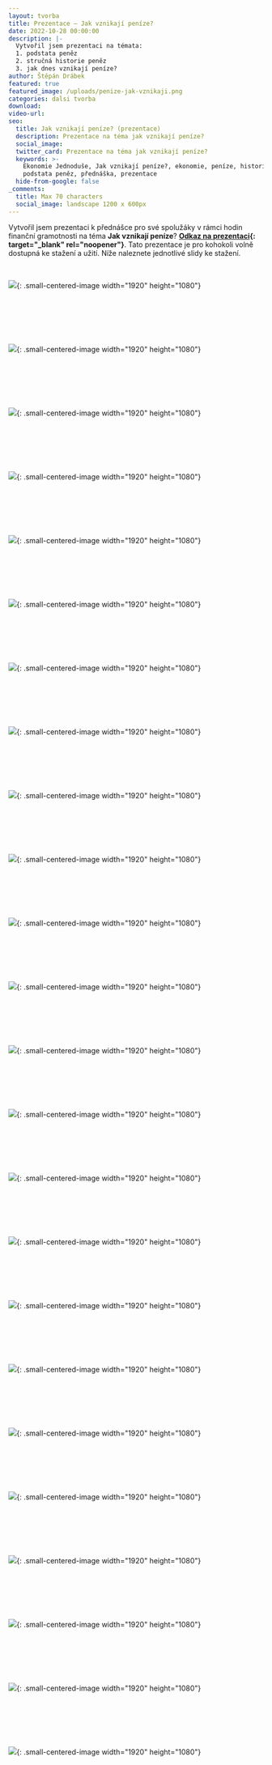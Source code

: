 ```yaml
---
layout: tvorba
title: Prezentace – Jak vznikají peníze?
date: 2022-10-28 00:00:00
description: |-
  Vytvořil jsem prezentaci na témata:
  1. podstata peněz
  2. stručná historie peněz
  3. jak dnes vznikají peníze?
author: Štěpán Drábek
featured: true
featured_image: /uploads/penize-jak-vznikaji.png
categories: dalsi tvorba
download:
video-url:
seo:
  title: Jak vznikají peníze? (prezentace)
  description: Prezentace na téma jak vznikají peníze?
  social_image:
  twitter_card: Prezentace na téma jak vznikají peníze?
  keywords: >-
    Ekonomie Jednoduše, Jak vznikají peníze?, ekonomie, peníze, historie peněz,
    podstata peněz, přednáška, prezentace
  hide-from-google: false
_comments:
  title: Max 70 characters
  social_image: landscape 1200 x 600px
---
```

Vytvořil jsem prezentaci k předn&aacute;šce pro své spoluž&aacute;ky v r&aacute;mci hodin finančn&iacute; gramotnosti na téma **Jak vznikaj&iacute; pen&iacute;ze**?&nbsp;**[Odkaz na prezentaci](https://www.canva.com/design/DAFQRdnXmbU/view?utm_content=DAFQRdnXmbU&amp;utm_campaign=designshare&amp;utm_medium=link&amp;utm_source=publishsharelink){: target="_blank" rel="noopener"}**. Tato prezentace je pro kohokoli volně dostupn&aacute; ke stažen&iacute; a užit&iacute;. N&iacute;že naleznete jednotlivé slidy ke stažen&iacute;.

&nbsp;

![](/uploads/1.png){: .small-centered-image width="1920" height="1080"}

&nbsp;

&nbsp;

&nbsp;

![](/uploads/2.png){: .small-centered-image width="1920" height="1080"}

&nbsp;

&nbsp;

&nbsp;

![](/uploads/3.png){: .small-centered-image width="1920" height="1080"}

&nbsp;

&nbsp;

&nbsp;

![](/uploads/4.png){: .small-centered-image width="1920" height="1080"}

&nbsp;

&nbsp;

&nbsp;

![](/uploads/5.png){: .small-centered-image width="1920" height="1080"}

&nbsp;

&nbsp;

&nbsp;

![](/uploads/6.png){: .small-centered-image width="1920" height="1080"}

&nbsp;

&nbsp;

&nbsp;

![](/uploads/7.png){: .small-centered-image width="1920" height="1080"}

&nbsp;

&nbsp;

&nbsp;

![](/uploads/8.png){: .small-centered-image width="1920" height="1080"}

&nbsp;

&nbsp;

&nbsp;

![](/uploads/9.png){: .small-centered-image width="1920" height="1080"}

&nbsp;

&nbsp;

&nbsp;

![](/uploads/10.png){: .small-centered-image width="1920" height="1080"}

&nbsp;

&nbsp;

&nbsp;

![](/uploads/11.png){: .small-centered-image width="1920" height="1080"}

&nbsp;

&nbsp;

&nbsp;

![](/uploads/12.png){: .small-centered-image width="1920" height="1080"}

&nbsp;

&nbsp;

&nbsp;

![](/uploads/13.png){: .small-centered-image width="1920" height="1080"}

&nbsp;

&nbsp;

&nbsp;

![](/uploads/14.png){: .small-centered-image width="1920" height="1080"}

&nbsp;

&nbsp;

&nbsp;

![](/uploads/15.png){: .small-centered-image width="1920" height="1080"}

&nbsp;

&nbsp;

&nbsp;

![](/uploads/16.png){: .small-centered-image width="1920" height="1080"}

&nbsp;

&nbsp;

&nbsp;

![](/uploads/17.png){: .small-centered-image width="1920" height="1080"}

&nbsp;

&nbsp;

&nbsp;

![](/uploads/18.png){: .small-centered-image width="1920" height="1080"}

&nbsp;

&nbsp;

&nbsp;

![](/uploads/19.png){: .small-centered-image width="1920" height="1080"}

&nbsp;

&nbsp;

&nbsp;

![](/uploads/20.png){: .small-centered-image width="1920" height="1080"}

&nbsp;

&nbsp;

&nbsp;

![](/uploads/21.png){: .small-centered-image width="1920" height="1080"}

&nbsp;

&nbsp;

&nbsp;

![](/uploads/22.png){: .small-centered-image width="1920" height="1080"}

&nbsp;

&nbsp;

&nbsp;

![](/uploads/23.png){: .small-centered-image width="1920" height="1080"}

&nbsp;

&nbsp;

&nbsp;

![](/uploads/24.png){: .small-centered-image width="1920" height="1080"}

&nbsp;